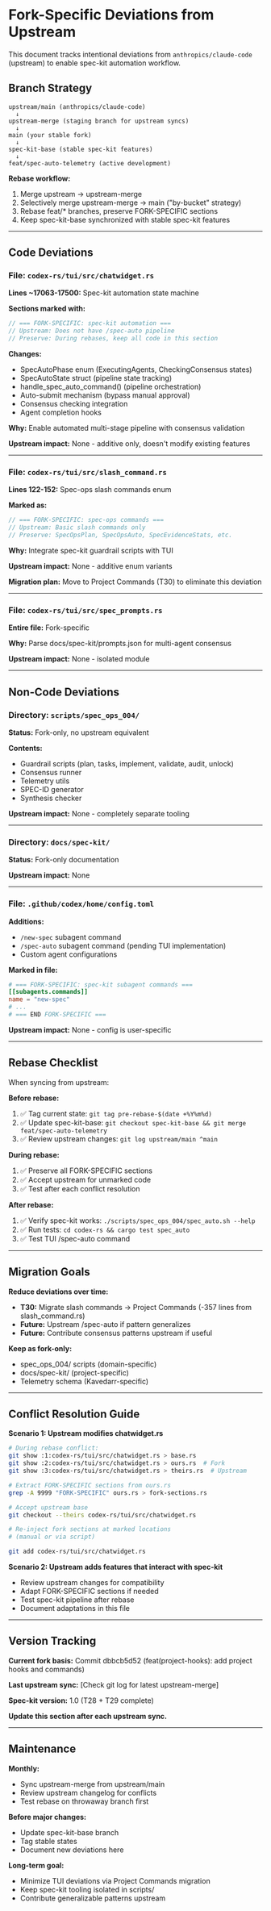 # Fork-Specific Deviations from Upstream

This document tracks intentional deviations from `anthropics/claude-code` (upstream) to enable spec-kit automation workflow.

## Branch Strategy

```
upstream/main (anthropics/claude-code)
  ↓
upstream-merge (staging branch for upstream syncs)
  ↓
main (your stable fork)
  ↓
spec-kit-base (stable spec-kit features)
  ↓
feat/spec-auto-telemetry (active development)
```

**Rebase workflow:**
1. Merge upstream → upstream-merge
2. Selectively merge upstream-merge → main ("by-bucket" strategy)
3. Rebase feat/* branches, preserve FORK-SPECIFIC sections
4. Keep spec-kit-base synchronized with stable spec-kit features

---

## Code Deviations

### File: `codex-rs/tui/src/chatwidget.rs`

**Lines ~17063-17500:** Spec-kit automation state machine

**Sections marked with:**
```rust
// === FORK-SPECIFIC: spec-kit automation ===
// Upstream: Does not have /spec-auto pipeline
// Preserve: During rebases, keep all code in this section
```

**Changes:**
- SpecAutoPhase enum (ExecutingAgents, CheckingConsensus states)
- SpecAutoState struct (pipeline state tracking)
- handle_spec_auto_command() (pipeline orchestration)
- Auto-submit mechanism (bypass manual approval)
- Consensus checking integration
- Agent completion hooks

**Why:** Enable automated multi-stage pipeline with consensus validation

**Upstream impact:** None - additive only, doesn't modify existing features

---

### File: `codex-rs/tui/src/slash_command.rs`

**Lines 122-152:** Spec-ops slash commands enum

**Marked as:**
```rust
// === FORK-SPECIFIC: spec-ops commands ===
// Upstream: Basic slash commands only
// Preserve: SpecOpsPlan, SpecOpsAuto, SpecEvidenceStats, etc.
```

**Why:** Integrate spec-kit guardrail scripts with TUI

**Upstream impact:** None - additive enum variants

**Migration plan:** Move to Project Commands (T30) to eliminate this deviation

---

### File: `codex-rs/tui/src/spec_prompts.rs`

**Entire file:** Fork-specific

**Why:** Parse docs/spec-kit/prompts.json for multi-agent consensus

**Upstream impact:** None - isolated module

---

## Non-Code Deviations

### Directory: `scripts/spec_ops_004/`

**Status:** Fork-only, no upstream equivalent

**Contents:**
- Guardrail scripts (plan, tasks, implement, validate, audit, unlock)
- Consensus runner
- Telemetry utils
- SPEC-ID generator
- Synthesis checker

**Upstream impact:** None - completely separate tooling

---

### Directory: `docs/spec-kit/`

**Status:** Fork-only documentation

**Upstream impact:** None

---

### File: `.github/codex/home/config.toml`

**Additions:**
- `/new-spec` subagent command
- `/spec-auto` subagent command (pending TUI implementation)
- Custom agent configurations

**Marked in file:**
```toml
# === FORK-SPECIFIC: spec-kit subagent commands ===
[[subagents.commands]]
name = "new-spec"
# ...
# === END FORK-SPECIFIC ===
```

**Upstream impact:** None - config is user-specific

---

## Rebase Checklist

When syncing from upstream:

**Before rebase:**
1. ✅ Tag current state: `git tag pre-rebase-$(date +%Y%m%d)`
2. ✅ Update spec-kit-base: `git checkout spec-kit-base && git merge feat/spec-auto-telemetry`
3. ✅ Review upstream changes: `git log upstream/main ^main`

**During rebase:**
1. ✅ Preserve all FORK-SPECIFIC sections
2. ✅ Accept upstream for unmarked code
3. ✅ Test after each conflict resolution

**After rebase:**
1. ✅ Verify spec-kit works: `./scripts/spec_ops_004/spec_auto.sh --help`
2. ✅ Run tests: `cd codex-rs && cargo test spec_auto`
3. ✅ Test TUI /spec-auto command

---

## Migration Goals

**Reduce deviations over time:**

- **T30:** Migrate slash commands → Project Commands (-357 lines from slash_command.rs)
- **Future:** Upstream /spec-auto if pattern generalizes
- **Future:** Contribute consensus patterns upstream if useful

**Keep as fork-only:**
- spec_ops_004/ scripts (domain-specific)
- docs/spec-kit/ (project-specific)
- Telemetry schema (Kavedarr-specific)

---

## Conflict Resolution Guide

**Scenario 1: Upstream modifies chatwidget.rs**

```bash
# During rebase conflict:
git show :1:codex-rs/tui/src/chatwidget.rs > base.rs
git show :2:codex-rs/tui/src/chatwidget.rs > ours.rs  # Fork
git show :3:codex-rs/tui/src/chatwidget.rs > theirs.rs  # Upstream

# Extract FORK-SPECIFIC sections from ours.rs
grep -A 9999 "FORK-SPECIFIC" ours.rs > fork-sections.rs

# Accept upstream base
git checkout --theirs codex-rs/tui/src/chatwidget.rs

# Re-inject fork sections at marked locations
# (manual or via script)

git add codex-rs/tui/src/chatwidget.rs
```

**Scenario 2: Upstream adds features that interact with spec-kit**

- Review upstream changes for compatibility
- Adapt FORK-SPECIFIC sections if needed
- Test spec-kit pipeline after rebase
- Document adaptations in this file

---

## Version Tracking

**Current fork basis:** Commit dbbcb5d52 (feat(project-hooks): add project hooks and commands)

**Last upstream sync:** [Check git log for latest upstream-merge]

**Spec-kit version:** 1.0 (T28 + T29 complete)

**Update this section after each upstream sync.**

---

## Maintenance

**Monthly:**
- Sync upstream-merge from upstream/main
- Review upstream changelog for conflicts
- Test rebase on throwaway branch first

**Before major changes:**
- Update spec-kit-base branch
- Tag stable states
- Document new deviations here

**Long-term goal:**
- Minimize TUI deviations via Project Commands migration
- Keep spec-kit tooling isolated in scripts/
- Contribute generalizable patterns upstream
